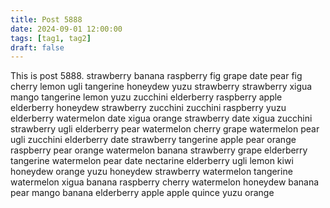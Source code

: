```yaml
---
title: Post 5888
date: 2024-09-01 12:00:00
tags: [tag1, tag2]
draft: false
---
```

This is post 5888.
strawberry
banana
raspberry
fig
grape
date
pear
fig
cherry
lemon
ugli
tangerine
honeydew
yuzu
strawberry
strawberry
xigua
mango
tangerine
lemon
yuzu
zucchini
elderberry
raspberry
apple
elderberry
honeydew
strawberry
zucchini
zucchini
raspberry
yuzu
elderberry
watermelon
date
xigua
orange
strawberry
date
xigua
zucchini
strawberry
ugli
elderberry
pear
watermelon
cherry
grape
watermelon
pear
ugli
zucchini
elderberry
date
strawberry
tangerine
apple
pear
orange
raspberry
pear
orange
watermelon
banana
strawberry
grape
elderberry
tangerine
watermelon
pear
date
nectarine
elderberry
ugli
lemon
kiwi
honeydew
orange
yuzu
honeydew
strawberry
watermelon
tangerine
watermelon
xigua
banana
raspberry
cherry
watermelon
honeydew
banana
pear
mango
banana
elderberry
apple
apple
quince
yuzu
orange
